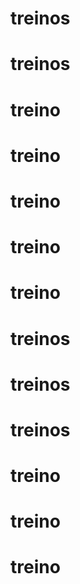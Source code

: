 # treinos
# treinos
# treino
# treino
# treino
# treino
# treino
# treinos
# treinos
# treinos
# treino
# treino
# treino
